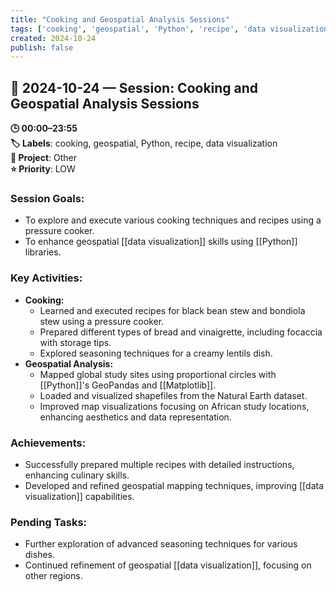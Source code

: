 ```yaml
---
title: "Cooking and Geospatial Analysis Sessions"
tags: ['cooking', 'geospatial', 'Python', 'recipe', 'data visualization']
created: 2024-10-24
publish: false
---
```


## 📅 2024-10-24 — Session: Cooking and Geospatial Analysis Sessions

**🕒 00:00–23:55**  
**🏷️ Labels**: cooking, geospatial, Python, recipe, data visualization  
**📂 Project**: Other  
**⭐ Priority**: LOW  


### Session Goals:
- To explore and execute various cooking techniques and recipes using a pressure cooker.
- To enhance geospatial [[data visualization]] skills using [[Python]] libraries.

### Key Activities:
- **Cooking:**
  - Learned and executed recipes for black bean stew and bondiola stew using a pressure cooker.
  - Prepared different types of bread and vinaigrette, including focaccia with storage tips.
  - Explored seasoning techniques for a creamy lentils dish.
- **Geospatial Analysis:**
  - Mapped global study sites using proportional circles with [[Python]]'s GeoPandas and [[Matplotlib]].
  - Loaded and visualized shapefiles from the Natural Earth dataset.
  - Improved map visualizations focusing on African study locations, enhancing aesthetics and data representation.

### Achievements:
- Successfully prepared multiple recipes with detailed instructions, enhancing culinary skills.
- Developed and refined geospatial mapping techniques, improving [[data visualization]] capabilities.

### Pending Tasks:
- Further exploration of advanced seasoning techniques for various dishes.
- Continued refinement of geospatial [[data visualization]], focusing on other regions.
